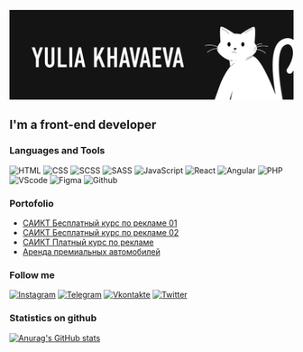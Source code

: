 [![Header](https://github.com/iamlorddop/iamlorddop/blob/main/assets/01.png)](https://github.com/iamlorddop)

## I'm a front-end developer

### Languages and Tools
![HTML](https://img.shields.io/badge/-HTML-ffffff?style=for-the-badge&logo=HTML&logoColor=FF5C00)
![CSS](https://img.shields.io/badge/-CSS-ffffff?style=for-the-badge&logo=css&logoColor=0094FF)
![SCSS](https://img.shields.io/badge/-SCSS-ffffff?style=for-the-badge&logo=scss&logoColor=376FFF)
![SASS](https://img.shields.io/badge/-SASS-ffffff?style=for-the-badge&logo=sass&logoColor=376FFF)
![JavaScript](https://img.shields.io/badge/-JavaScript-ffffff?style=for-the-badge&logo=JavaScript&logoColor=FFF500)
![React](https://img.shields.io/badge/-React-ffffff?style=for-the-badge&logo=React&logoColor=376FFF)
![Angular](https://img.shields.io/badge/-Angular-ffffff?style=for-the-badge&logo=Angular&logoColor=376FFF)
![PHP](https://img.shields.io/badge/-PHP-ffffff?style=for-the-badge&logo=PHP&logoColor=DD1A60)
![VScode](https://img.shields.io/badge/-VScode-ffffff?style=for-the-badge&logo=VScode&logoColor=DD1A60)
![Figma](https://img.shields.io/badge/-Figma-ffffff?style=for-the-badge&logo=Figma&logoColor=DD1A60)
![Github](https://img.shields.io/badge/-Github-ffffff?style=for-the-badge&logo=Github&logoColor=DD1A60)

### Portofolio
- [САИКТ Бесплатный курс по рекламе 01](https://github.com/iamlorddop/saikt_01)
- [САИКТ Бесплатный курс по рекламе 02](https://github.com/iamlorddop/saikt_03)
- [САИКТ Платный курс по рекламе](https://github.com/iamlorddop/saikt_02)
- [Аренда премиальных автомобилей](https://github.com/iamlorddop/itlogia)

### Follow me
[![Instagram](https://img.shields.io/badge/-Instagram-ffffff?style=for-the-badge&logo=Instagram&logoColor=FF006B)](https://instagram.com/lorddop)
[![Telegram](https://img.shields.io/badge/-Telegram-ffffff?style=for-the-badge&logo=Telegram&logoColor=00A3FF)](https://t.me/havaevau)
[![Vkontakte](https://img.shields.io/badge/-Vkontakte-ffffff?style=for-the-badge&logo=VK&logoColor=00A3FF)](https://vk.com/havaevau)
[![Twitter](https://img.shields.io/badge/-Twitter-ffffff?style=for-the-badge&logo=Twitter&logoColor=00A3FF)](https://twitter.com/lorddop)

### Statistics on github
[![Anurag's GitHub stats](https://github-readme-stats.vercel.app/api?username=iamlorddop&show_icons=true)](https://github.com/anuraghazra/github-readme-stats)
